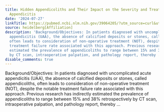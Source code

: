 ```yaml
---
title: Hidden Appendicoliths and Their Impact on the Severity and Treatment of Acute
  Appendicitis
date: '2024-07-27'
linkTitle: https://pubmed.ncbi.nlm.nih.gov/39064205/?utm_source=curl&utm_medium=rss&utm_campaign=pubmed-2&utm_content=1FakS-2QOkCT8HsMOQP1bCRQ4YzyumYOmxmF0moLsQ3dFB1E9V&fc=20220326224207&ff=20240727183108&v=2.18.0.post9+e462414
source: heidelberg[Affiliation]
description: 'Background/Objectives: In patients diagnosed with uncomplicated acute
  appendicitis (UAA), the absence of calcified deposits or stones, called appendicoliths,
  often leads to consideration of non-operative treatment (NOT), despite the notable
  treatment failure rate associated with this approach. Previous research has indirectly
  estimated the prevalence of appendicoliths to range between 15% and 38% retrospectively
  by CT scan, intraoperative palpation, and pathology report, thereby ...'
disable_comments: true
---
```

Background/Objectives: In patients diagnosed with uncomplicated acute appendicitis (UAA), the absence of calcified deposits or stones, called appendicoliths, often leads to consideration of non-operative treatment (NOT), despite the notable treatment failure rate associated with this approach. Previous research has indirectly estimated the prevalence of appendicoliths to range between 15% and 38% retrospectively by CT scan, intraoperative palpation, and pathology report, thereby ...
